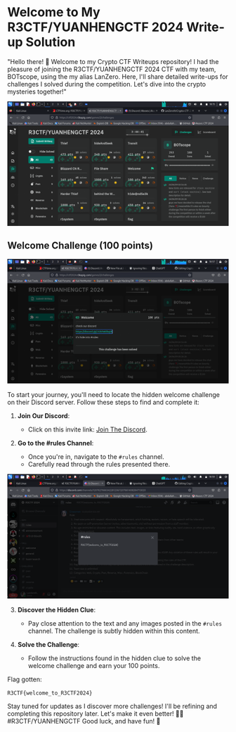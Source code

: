 # Welcome to My R3CTF/YUANHENGCTF 2024 Write-up Solution


"Hello there! 👋 Welcome to my Crypto CTF Writeups repository! I had the pleasure of joining the R3CTF/YUANHENGCTF 2024 CTF with my team, BOTscope, using the my alias LanZero. Here, I'll share detailed write-ups for challenges I solved during the competition. Let's dive into the crypto mysteries together!"

![ctf-landing-page](/images/r3ctf.png)

## Welcome Challenge (100 points)

![welcome](/images/welcome.png)

To start your journey, you'll need to locate the hidden welcome challenge on their Discord server. Follow these steps to find and complete it:

1. **Join Our Discord**:
   - Click on this invite link: [Join The Discord](https://discord.gg/zU64ekBsgA).

2. **Go to the #rules Channel**:
   - Once you're in, navigate to the `#rules` channel.
   - Carefully read through the rules presented there.

![discord](/images/discord.png)

3. **Discover the Hidden Clue**:
   - Pay close attention to the text and any images posted in the `#rules` channel. The challenge is subtly hidden within this content.

4. **Solve the Challenge**:
   - Follow the instructions found in the hidden clue to solve the welcome challenge and earn your 100 points.

Flag gotten:
```
R3CTF{welcome_to_R3CTF2024}
```
Stay tuned for updates as I discover more challenges! I'll be refining and completing this repository later. Let's make it even better! 🚀✨ #R3CTF/YUANHENGCTF
Good luck, and have fun! 🎉

